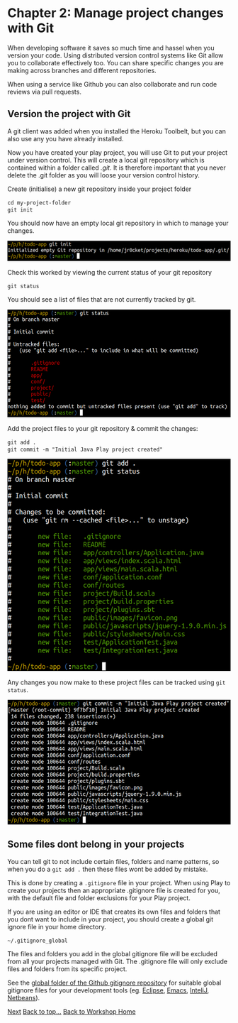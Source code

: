 # <a id="top">Chapter 2: Manage project changes with Git</a>

  When developing software it saves so much time and hassel when you version your code.  Using distributed version control systems like Git allow you to collaborate effectively too.  You can share specific changes you are making across branches and different repositories.  
  
  When using a service like Github you can also collaborate and run code reviews via pull requests.

## Version the project with Git

  A git client was added when you installed the Heroku Toolbelt, but you can also use any you have already installed.  
  
  Now you have created your play project, you will use Git to put your project under version control.  This will create a local git repository which is contained within a folder called *.git*.  It is therefore important that you never delete the .git folder as you will loose your version control history.

  Create (initialise) a new git repository inside your project folder

    cd my-project-folder
    git init

  You should now have an empty local git repository in which to manage your changes.  

<img class="img-code" src="images/02x01-create-local-git-repository.png">

  Check this worked by viewing the current status of your git repository

    git status

 You should see a list of files that are not currently tracked by git.

<img class="img-code" src="images/02x02-git-status-of-project.png">

Add the project files to your git repository & commit the changes:

    git add .
    git commit -m "Initial Java Play project created"


<img class="img-code" src="images/02x03-git-add-git-status.png">

Any changes you now make to these project files can be tracked using `git status`.

<img class="img-code" src="images/02x04-git-commit.png">

## Some files dont belong in your projects

  You can tell git to not include certain files, folders and name patterns, so when you do a `git add .` then these files wont be added by mistake.
  
  This is done by creating a `.gitignore` file in your project.  When using Play to create your projects then an appropriate .gitignore file is created for you, with the default file and folder exclusions for your Play project.
  
  If you are using an editor or IDE that creates its own files and folders that you dont want to include in your project, you should create a global git ignore file in your home directory.
  
    ~/.gitignore_global

  The files and folders you add in the global gitignore file will be excluded from all your projects managed with Git.  The .gitignore file will only exclude files and folders from its specific project.
  
  See the [global folder of the Github gitignore repository](https://github.com/github/gitignore/tree/master/Global) for suitable global gitignore files for your development tools (eg. [Eclipse](https://github.com/github/gitignore/blob/master/Global/Eclipse.gitignore), [Emacs](https://github.com/github/gitignore/blob/master/Global/Emacs.gitignore), [InteliJ](https://github.com/github/gitignore/blob/master/Global/IntelliJ.gitignore), [Netbeans](https://github.com/github/gitignore/blob/master/Global/NetBeans.gitignore)).


[Next](03-deploy-your-application-on-heroku.html)
[Back to top...](#top)
[Back to Workshop Home](/index.html)


